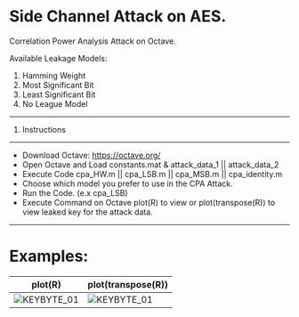 Side Channel Attack on AES.
=====
Correlation Power Analysis Attack on Octave.

Available Leakage Models:
  1. Hamming Weight
  2. Most Significant Bit
  3. Least Significant Bit
  4. No League Model

--------------------------------------------------------------------------------
1. Instructions 
--------------------------------------------------------------------------------

* Download Octave: https://octave.org/
* Open Octave and Load constants.mat & attack_data_1 || attack_data_2
* Execute Code cpa_HW.m || cpa_LSB.m || cpa_MSB.m || cpa_identity.m
* Choose which model you prefer to use in the CPA Attack.
* Run the Code. (e.x cpa_LSB)
* Execute Command on Octave plot(R) to view or plot(transpose(R)) to view leaked key for the attack data.
--------------------------------------------------------------------------------

Examples:
=====
| plot(R) | plot(transpose(R)) |
 ---------------------- | ---------------------- |
| ![KEYBYTE_01](https://github.com/Xristosxmp/Side-Channel-Attack-on-AES/assets/72732882/e64d2b6f-a234-41fa-98ba-7386abf7fa1b) | ![KEYBYTE_01](https://github.com/Xristosxmp/Side-Channel-Attack-on-AES/assets/72732882/b536aa25-078b-4bfa-bec6-151c862376a5) |


